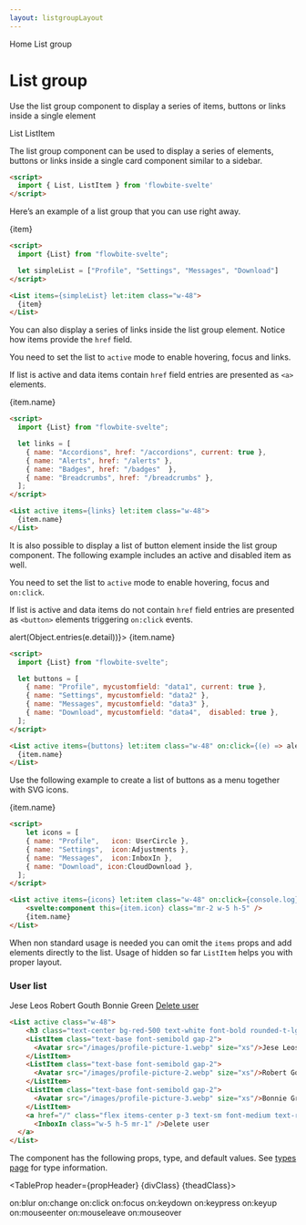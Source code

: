 ```yaml
---
layout: listgroupLayout
---
```


<script>
  import Htwo from '../utils/Htwo.svelte'
  import ExampleDiv from '../utils/ExampleDiv.svelte'
  import GitHubSource from '../utils/GitHubSource.svelte'
  import CompoDescription from '../utils/CompoDescription.svelte'
  import TableProp from '../utils/TableProp.svelte'
  import TableDefaultRow from '../utils/TableDefaultRow.svelte'
  import { Avatar, List, ListItem, Breadcrumb, BreadcrumbItem, Badge } from '$lib'
  import {
    Adjustments,
    UserCircle,
    InboxIn,
    CloudDownload,
    Home
  } from "svelte-heros";
  import componentProps from '../props/List.json'
  // Props table
	let propHeader = ['Name', 'Type', 'Default']

	let divClass='w-full relative overflow-x-auto shadow-md sm:rounded-lg py-4'
  let theadClass ='text-xs text-gray-700 uppercase bg-gray-50 dark:bg-gray-700 dark:text-white'

  let simpleList = ["Profile", "Settings", "Messages", "Download"]

  let links = [
    { name: "Accordions", href: "/accordions", current: true },
    { name: "Alerts", href: "/alerts" },
    { name: "Badges", href: "/badges"  },
    { name: "Breadcrumbs", href: "/breadcrumbs" },
  ];

  let buttons = [
    { name: "Profile", mycustomfield: "data1", current: true },
    { name: "Settings", mycustomfield: "data2" },
    { name: "Messages", mycustomfield: "data3" },
    { name: "Download", mycustomfield: "data4",  disabled: true },
  ];

  let icons = [
    { name: "Profile",   icon: UserCircle },
    { name: "Settings",  icon:Adjustments },
    { name: "Messages",  icon:InboxIn },
    { name: "Download", icon:CloudDownload },
  ];
</script>

<Breadcrumb>
  <BreadcrumbItem href="/" icon={Home} variation="solid">Home</BreadcrumbItem>
  <BreadcrumbItem href="/footer">List group</BreadcrumbItem>
</Breadcrumb>

<h1 class="text-3xl w-full dark:text-white pt-8 pb-4">List group</h1>

<CompoDescription>Use the list group component to display a series of items, buttons or links inside a single element</CompoDescription>

<ExampleDiv>
<GitHubSource href="list-group/List.svelte">List</GitHubSource>
<GitHubSource href="list-group/LisListItemt.svelte">ListItem</GitHubSource>
</ExampleDiv>

The list group component can be used to display a series of elements, buttons or links inside a single card component similar to a sidebar.

<Htwo label="Setup" />

```html
<script>
  import { List, ListItem } from 'flowbite-svelte'
</script>
```

<Htwo label="Default list group" />

Here’s an example of a list group that you can use right away.

<ExampleDiv>
  <List items={simpleList} let:item class="w-48">
    {item}
  </List>
</ExampleDiv>

```html
<script>
  import {List} from "flowbite-svelte";

  let simpleList = ["Profile", "Settings", "Messages", "Download"]
</script>

<List items={simpleList} let:item class="w-48">
  {item}
</List>
```

<Htwo label="List group with links" />

You can also display a series of links inside the list group element. Notice how items provide the `href` field.

You need to set the list to `active` mode to enable hovering, focus and links.

If list is active and data items contain `href` field entries are presented as `<a>` elements.

<ExampleDiv>
  <List active items={links} let:item class="w-48">
    {item.name}
  </List>
</ExampleDiv>

```html
<script>
  import {List} from "flowbite-svelte";

  let links = [
    { name: "Accordions", href: "/accordions", current: true },
    { name: "Alerts", href: "/alerts" },
    { name: "Badges", href: "/badges"  },
    { name: "Breadcrumbs", href: "/breadcrumbs" },
  ];
</script>

<List active items={links} let:item class="w-48">
  {item.name}
</List>
```

<Htwo label="List group with buttons" />

It is also possible to display a list of button element inside the list group component. The following example includes an active and disabled item as well.

You need to set the list to `active` mode to enable hovering, focus and `on:click`.

If list is active and data items do not contain `href` field entries are presented as `<button>` elements triggering `on:click` events.

<ExampleDiv>
  <List active items={buttons} let:item class="w-48" on:click={(e) => alert(Object.entries(e.detail))}>
    {item.name}
  </List>
</ExampleDiv>

```html
<script>
  import {List} from "flowbite-svelte";

  let buttons = [
    { name: "Profile", mycustomfield: "data1", current: true },
    { name: "Settings", mycustomfield: "data2" },
    { name: "Messages", mycustomfield: "data3" },
    { name: "Download", mycustomfield: "data4",  disabled: true },
  ];
</script>

<List active items={buttons} let:item class="w-48" on:click={(e) => alert(Object.entries(e.detail))}>
  {item.name}
</List>
```

<Htwo label="List group with icons" />

Use the following example to create a list of buttons as a menu together with SVG icons.

<ExampleDiv>
  <List active items={icons} let:item class="w-48" on:click={console.log}>
      <svelte:component this={item.icon} class="mr-2 w-5 h-5" />
      {item.name}
  </List>
</ExampleDiv>

```html
<script>
    let icons = [
    { name: "Profile",   icon: UserCircle },
    { name: "Settings",  icon:Adjustments },
    { name: "Messages",  icon:InboxIn },
    { name: "Download", icon:CloudDownload },
  ];
</script>

<List active items={icons} let:item class="w-48" on:click={console.log}>
    <svelte:component this={item.icon} class="mr-2 w-5 h-5" />
    {item.name}
</List>
```

<Htwo label="Advanced" />

When non standard usage is needed you can omit the `items` props and add elements directly to the list.
Usage of hidden so far `ListItem` helps you with proper layout.

<ExampleDiv>
  <List active class="w-48">
      <h3 class="text-center bg-red-500 text-white font-bold rounded-t-lg">User list</h3>
      <ListItem class="text-base font-semibold gap-2">
        <Avatar src="/images/profile-picture-1.webp" size="xs"/>Jese Leos
      </ListItem>
      <ListItem class="text-base font-semibold gap-2">
        <Avatar src="/images/profile-picture-2.webp" size="xs"/>Robert Gouth
      </ListItem>
      <ListItem class="text-base font-semibold gap-2">
        <Avatar src="/images/profile-picture-3.webp" size="xs"/>Bonnie Green
      </ListItem>
      <a href="/" class="flex items-center p-3 text-sm font-medium text-red-600 bg-gray-50 hover:bg-gray-100 dark:bg-gray-700 dark:hover:bg-gray-600 dark:text-red-500 hover:underline rounded-b-lg">
        <InboxIn class="w-5 h-5 mr-1" />Delete user
    </a>
  </List>
</ExampleDiv>

```html
<List active class="w-48">
    <h3 class="text-center bg-red-500 text-white font-bold rounded-t-lg">User list</h3>
    <ListItem class="text-base font-semibold gap-2">
      <Avatar src="/images/profile-picture-1.webp" size="xs"/>Jese Leos
    </ListItem>
    <ListItem class="text-base font-semibold gap-2">
      <Avatar src="/images/profile-picture-2.webp" size="xs"/>Robert Gouth
    </ListItem>
    <ListItem class="text-base font-semibold gap-2">
      <Avatar src="/images/profile-picture-3.webp" size="xs"/>Bonnie Green
    </ListItem>
    <a href="/" class="flex items-center p-3 text-sm font-medium text-red-600 bg-gray-50 hover:bg-gray-100 dark:bg-gray-700 dark:hover:bg-gray-600 dark:text-red-500 hover:underline rounded-b-lg">
      <InboxIn class="w-5 h-5 mr-1" />Delete user
  </a>
</List>
```

<Htwo label="Props" />

<p>The component has the following props, type, and default values. See <a href="/pages/types">types 
 page</a> for type information.</p>

<TableProp header={propHeader} {divClass} {theadClass}>
  <TableDefaultRow items={componentProps.props} rowState='hover' />
</TableProp>

<Htwo label="Forwarded Events: ListItem" />

<div class="flex flex-wrap gap-2">
<Badge large={true}>on:blur</Badge>
<Badge large={true}>on:change</Badge>
<Badge large={true}>on:click</Badge>
<Badge large={true}>on:focus</Badge>
<Badge large={true}>on:keydown</Badge>
<Badge large={true}>on:keypress</Badge>
<Badge large={true}>on:keyup</Badge>
<Badge large={true}>on:mouseenter</Badge>
<Badge large={true}>on:mouseleave</Badge>
<Badge large={true}>on:mouseover</Badge>
</div>
